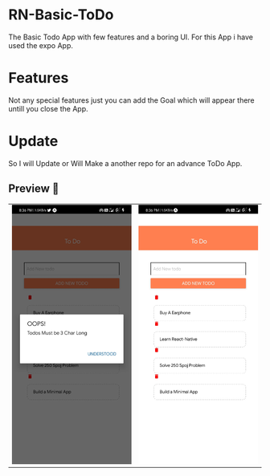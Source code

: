 # RN-Basic-ToDo
The Basic Todo App with few features and a boring UI.
For this App i have used the expo App.

# Features
Not any special features just you can add the Goal which will appear there untill you close the App.

# Update 
So I will Update or Will Make a another repo for an advance ToDo App.

## Preview 📸

|                                           |                                           |                                           
| ----------------------------------------- | ----------------------------------------- | 
| <img src="screenshots/errorPage.jpeg" width="400"> | <img src="screenshots/homepage.jpeg" width="400"> |

